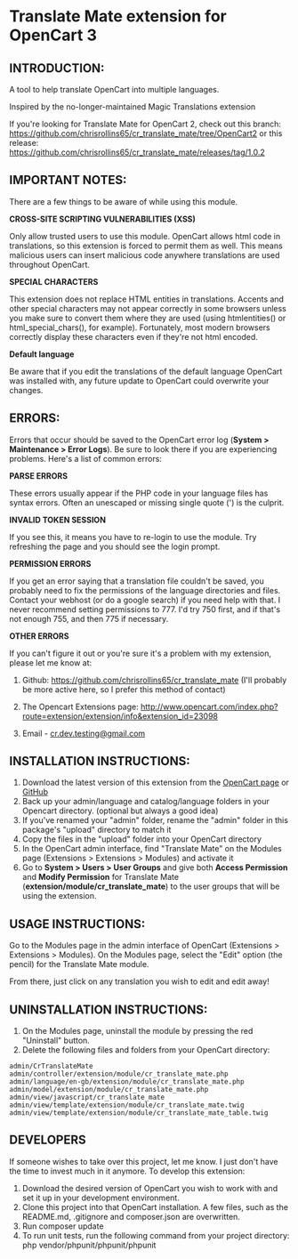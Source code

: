 # Translate Mate extension for OpenCart 3

## INTRODUCTION:

A tool to help translate OpenCart into multiple languages.

Inspired by the no-longer-maintained Magic Translations extension

If you're looking for Translate Mate for OpenCart 2, check out this branch: https://github.com/chrisrollins65/cr_translate_mate/tree/OpenCart2 or this release: https://github.com/chrisrollins65/cr_translate_mate/releases/tag/1.0.2

## IMPORTANT NOTES:

There are a few things to be aware of while using this module.

**CROSS-SITE SCRIPTING VULNERABILITIES (XSS)**

Only allow trusted users to use this module. 
OpenCart allows html code in translations, so this extension is forced to permit them as well.
This means malicious users can insert malicious code anywhere translations are used throughout OpenCart.

**SPECIAL CHARACTERS**

This extension does not replace HTML entities in translations.
Accents and other special characters may not appear correctly in some browsers unless you make sure to convert them where they are used (using htmlentities() or html_special_chars(), for example).
Fortunately, most modern browsers correctly display these characters even if they're not html encoded.

**Default language**

Be aware that if you edit the translations of the default language OpenCart was installed with, any future update to OpenCart could overwrite your changes.


## ERRORS:

Errors that occur should be saved to the OpenCart error log (**System > Maintenance > Error Logs**). Be sure to look there if you are experiencing problems. Here's a list of common errors:

**PARSE ERRORS**

These errors usually appear if the PHP code in your language files has syntax errors. Often an unescaped or missing single quote (') is the culprit.

**INVALID TOKEN SESSION**

If you see this, it means you have to re-login to use the module. Try refreshing the page and you should see the login prompt.

**PERMISSION ERRORS**

If you get an error saying that a translation file couldn't be saved, you probably need to fix the permissions of the language directories and files. Contact your webhost (or do a google search) if you need help with that.
I never recommend setting permissions to 777. I'd try 750 first, and if that's not enough 755, and then 775 if necessary.

**OTHER ERRORS**

If you can't figure it out or you're sure it's a problem with my extension, please let me know at:

1. Github: https://github.com/chrisrollins65/cr_translate_mate
   (I'll probably be more active here, so I prefer this method of contact)

2. The Opencart Extensions page: http://www.opencart.com/index.php?route=extension/extension/info&extension_id=23098

3. Email - cr.dev.testing@gmail.com

## INSTALLATION INSTRUCTIONS:
1. Download the latest version of this extension from the [OpenCart page](http://www.opencart.com/index.php?route=extension/extension/info&extension_id=23098) or [GitHub](https://github.com/chrisrollins65/cr_translate_mate/releases)
2. Back up your admin/language and catalog/language folders in your Opencart directory. (optional but always a good idea)
3. If you've renamed your "admin" folder, rename the "admin" folder in this package's "upload" directory to match it
4. Copy the files in the "upload" folder into your OpenCart directory
5. In the OpenCart admin interface, find "Translate Mate" on the Modules page (Extensions > Extensions > Modules) and activate it
6. Go to **System > Users > User Groups** and give both **Access Permission** and **Modify Permission** for Translate Mate (**extension/module/cr_translate_mate**) to the user groups that will be using the extension.

## USAGE INSTRUCTIONS:

Go to the Modules page in the admin interface of OpenCart (Extensions > Extensions > Modules).
On the Modules page, select the "Edit" option (the pencil) for the Translate Mate module.

From there, just click on any translation you wish to edit and edit away!

## UNINSTALLATION INSTRUCTIONS:
1. On the Modules page, uninstall the module by pressing the red "Uninstall" button.
2. Delete the following files and folders from your OpenCart directory:
~~~~
admin/CrTranslateMate
admin/controller/extension/module/cr_translate_mate.php
admin/language/en-gb/extension/module/cr_translate_mate.php
admin/model/extension/module/cr_translate_mate.php
admin/view/javascript/cr_translate_mate
admin/view/template/extension/module/cr_translate_mate.twig
admin/view/template/extension/module/cr_translate_mate_table.twig
~~~~

## DEVELOPERS
If someone wishes to take over this project, let me know. I just don't have the time to invest much in it anymore.
To develop this extension:
1. Download the desired version of OpenCart you wish to work with and set it up in your development environment.
2. Clone this project into that OpenCart installation. A few files, such as the README.md, .gitignore and composer.json are overwritten.
3. Run composer update
4. To run unit tests, run the following command from your project directory: php vendor/phpunit/phpunit/phpunit